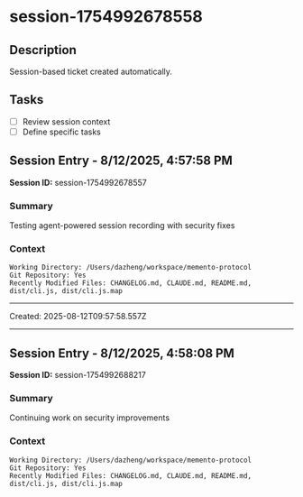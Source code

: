 # session-1754992678558

## Description
Session-based ticket created automatically.

## Tasks
- [ ] Review session context
- [ ] Define specific tasks

## Session Entry - 8/12/2025, 4:57:58 PM
**Session ID:** session-1754992678557

### Summary
Testing agent-powered session recording with security fixes

### Context
```
Working Directory: /Users/dazheng/workspace/memento-protocol
Git Repository: Yes
Recently Modified Files: CHANGELOG.md, CLAUDE.md, README.md, dist/cli.js, dist/cli.js.map
```

---
Created: 2025-08-12T09:57:58.557Z


---

## Session Entry - 8/12/2025, 4:58:08 PM
**Session ID:** session-1754992688217

### Summary
Continuing work on security improvements

### Context
```
Working Directory: /Users/dazheng/workspace/memento-protocol
Git Repository: Yes
Recently Modified Files: CHANGELOG.md, CLAUDE.md, README.md, dist/cli.js, dist/cli.js.map
```
